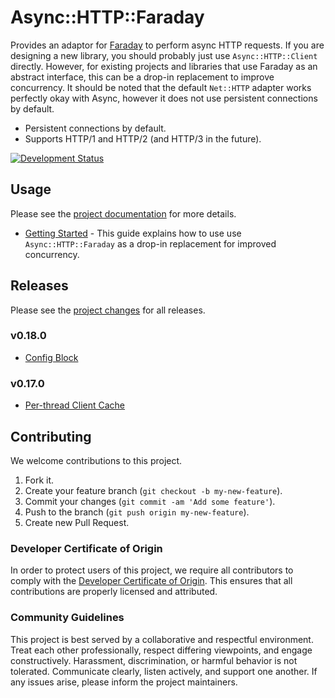 # Async::HTTP::Faraday

Provides an adaptor for [Faraday](https://github.com/lostisland/faraday) to perform async HTTP requests. If you are designing a new library, you should probably just use `Async::HTTP::Client` directly. However, for existing projects and libraries that use Faraday as an abstract interface, this can be a drop-in replacement to improve concurrency. It should be noted that the default `Net::HTTP` adapter works perfectly okay with Async, however it does not use persistent connections by default.

  - Persistent connections by default.
  - Supports HTTP/1 and HTTP/2 (and HTTP/3 in the future).

[![Development Status](https://github.com/socketry/async-http-faraday/workflows/Test/badge.svg)](https://github.com/socketry/async-http-faraday/actions?workflow=Test)

## Usage

Please see the [project documentation](https://socketry.github.io/async-http-faraday/) for more details.

  - [Getting Started](https://socketry.github.io/async-http-faraday/guides/getting-started/index) - This guide explains how to use use `Async::HTTP::Faraday` as a drop-in replacement for improved concurrency.

## Releases

Please see the [project changes](https://socketry.github.io/async-http-faraday//changes/index) for all releases.

### v0.18.0

  - [Config Block](https://socketry.github.io/async-http-faraday/changes/index#config-block)

### v0.17.0

  - [Per-thread Client Cache](https://socketry.github.io/async-http-faraday/changes/index#per-thread-client-cache)

## Contributing

We welcome contributions to this project.

1.  Fork it.
2.  Create your feature branch (`git checkout -b my-new-feature`).
3.  Commit your changes (`git commit -am 'Add some feature'`).
4.  Push to the branch (`git push origin my-new-feature`).
5.  Create new Pull Request.

### Developer Certificate of Origin

In order to protect users of this project, we require all contributors to comply with the [Developer Certificate of Origin](https://developercertificate.org/). This ensures that all contributions are properly licensed and attributed.

### Community Guidelines

This project is best served by a collaborative and respectful environment. Treat each other professionally, respect differing viewpoints, and engage constructively. Harassment, discrimination, or harmful behavior is not tolerated. Communicate clearly, listen actively, and support one another. If any issues arise, please inform the project maintainers.
